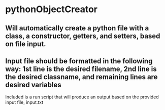 # pythonObjectCreator
Will automatically create a python file with a class, a constructor, getters, and setters, based on file input.
----------------------
Input file should be formatted in the following way: 1st line is the desired filename, 2nd line is the desired classname, and remaining lines are desired variables
----------------------
Included is a run script that will produce an output based on the provided input file, input.txt
